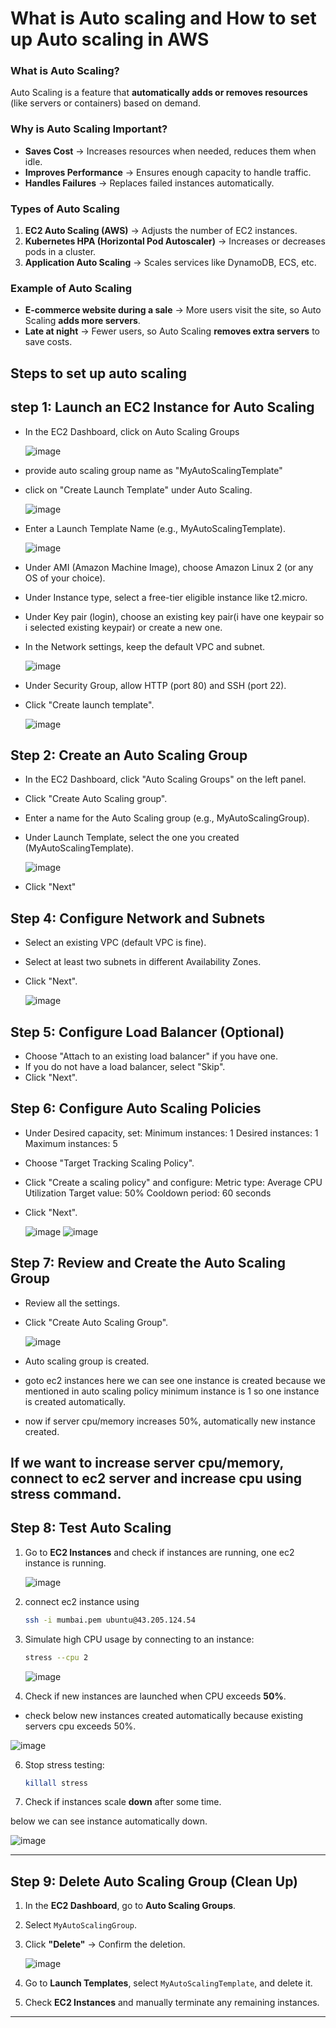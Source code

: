 # **What is Auto scaling and How to set up Auto scaling in AWS**
### **What is Auto Scaling?**  
Auto Scaling is a feature that **automatically adds or removes resources** (like servers or containers) based on demand.  

### **Why is Auto Scaling Important?**  
- **Saves Cost** → Increases resources when needed, reduces them when idle.  
- **Improves Performance** → Ensures enough capacity to handle traffic.  
- **Handles Failures** → Replaces failed instances automatically.  

### **Types of Auto Scaling**
1. **EC2 Auto Scaling (AWS)** → Adjusts the number of EC2 instances.  
2. **Kubernetes HPA (Horizontal Pod Autoscaler)** → Increases or decreases pods in a cluster.  
3. **Application Auto Scaling** → Scales services like DynamoDB, ECS, etc.  

### **Example of Auto Scaling**
- **E-commerce website during a sale** → More users visit the site, so Auto Scaling **adds more servers**.  
- **Late at night** → Fewer users, so Auto Scaling **removes extra servers** to save costs.  

## Steps to set up auto scaling
## step 1: Launch an EC2 Instance for Auto Scaling
- In the EC2 Dashboard, click on Auto Scaling Groups
  
  ![image](https://github.com/user-attachments/assets/9bf307d8-b7ee-478c-991c-ede4678ae03a)

- provide auto scaling group name as "MyAutoScalingTemplate"
- click on "Create Launch Template" under Auto Scaling.

  ![image](https://github.com/user-attachments/assets/05fe6448-c580-408b-81df-d67742dc8deb)

- Enter a Launch Template Name (e.g., MyAutoScalingTemplate).

  ![image](https://github.com/user-attachments/assets/5c03ea6f-7b42-43f5-8621-b20f5088f6ec)

- Under AMI (Amazon Machine Image), choose Amazon Linux 2 (or any OS of your choice).
- Under Instance type, select a free-tier eligible instance like t2.micro.
- Under Key pair (login), choose an existing key pair(i have one keypair so i selected existing keypair) or create a new one.
- In the Network settings, keep the default VPC and subnet.

  ![image](https://github.com/user-attachments/assets/4d0efc5c-61ba-4251-a1ec-a5a41d4cb573)

- Under Security Group, allow HTTP (port 80) and SSH (port 22).
- Click "Create launch template".

  ![image](https://github.com/user-attachments/assets/dc9c13d3-3c62-41a4-a63a-1681cc72f4dd)

## Step 2: Create an Auto Scaling Group
- In the EC2 Dashboard, click "Auto Scaling Groups" on the left panel.
- Click "Create Auto Scaling group".
- Enter a name for the Auto Scaling group (e.g., MyAutoScalingGroup).
- Under Launch Template, select the one you created (MyAutoScalingTemplate).

  ![image](https://github.com/user-attachments/assets/b4344182-f0ab-4291-a97b-7d477b500bb6)

- Click "Next"

## Step 4: Configure Network and Subnets
- Select an existing VPC (default VPC is fine).
- Select at least two subnets in different Availability Zones.
- Click "Next".

  ![image](https://github.com/user-attachments/assets/cb2427ee-b1dd-4de1-a9b2-56883359c4f8)

## Step 5: Configure Load Balancer (Optional)
- Choose "Attach to an existing load balancer" if you have one.
- If you do not have a load balancer, select "Skip".
- Click "Next".
  
## Step 6: Configure Auto Scaling Policies
- Under Desired capacity, set:
     Minimum instances: 1
     Desired instances: 1
     Maximum instances: 5
- Choose "Target Tracking Scaling Policy".
- Click "Create a scaling policy" and configure:
    Metric type: Average CPU Utilization
    Target value: 50%
    Cooldown period: 60 seconds 
- Click "Next".

  ![image](https://github.com/user-attachments/assets/3cb586f8-e5d8-4591-a83d-03a26450811d)
  ![image](https://github.com/user-attachments/assets/d162ec3a-279f-4282-b2cf-09d6e4a9e9a5)

## Step 7: Review and Create the Auto Scaling Group
- Review all the settings.
- Click "Create Auto Scaling Group".

  ![image](https://github.com/user-attachments/assets/acde0921-8af2-41c9-bfdf-ab8a20eda233)

- Auto scaling group is created.
- goto ec2 instances here we can see one instance is created because we mentioned in auto scaling policy minimum instance is 1 so one instance is created automatically.

- now if server cpu/memory increases 50%, automatically new instance created.

## If we want to increase server cpu/memory, connect to ec2 server and increase cpu using stress command.

## **Step 8: Test Auto Scaling**
1. Go to **EC2 Instances** and check if instances are running, one ec2 instance is running.

   ![image](https://github.com/user-attachments/assets/34b7b74e-5eba-40d3-8995-1e3b680c9414)

2. connect ec2 instance using
    ```sh
    ssh -i mumbai.pem ubuntu@43.205.124.54
    ```
3. Simulate high CPU usage by connecting to an instance:  
   ```sh
   stress --cpu 2 
   ```
   ![image](https://github.com/user-attachments/assets/7f7cd34c-6fe3-45cd-918b-38abb59b9b6a)


4. Check if new instances are launched when CPU exceeds **50%**.
  - check below new instances created automatically because existing servers cpu exceeds 50%.

   ![image](https://github.com/user-attachments/assets/4e21cd45-1816-4b02-984e-1a0d5d47c0fa)


6. Stop stress testing:  
   ```sh
   killall stress
   ```
   
7. Check if instances scale **down** after some time.  

  below we can see instance automatically down.

  ![image](https://github.com/user-attachments/assets/4334a891-cc68-48cd-b274-5c1239551db9)

---

## **Step 9: Delete Auto Scaling Group (Clean Up)**
1. In the **EC2 Dashboard**, go to **Auto Scaling Groups**.  
2. Select `MyAutoScalingGroup`.  
3. Click **"Delete"** → Confirm the deletion.

   ![image](https://github.com/user-attachments/assets/e95dc992-af12-45e2-9149-0051a7728721)
  
5. Go to **Launch Templates**, select `MyAutoScalingTemplate`, and delete it.    
7. Check **EC2 Instances** and manually terminate any remaining instances.  

---
  


